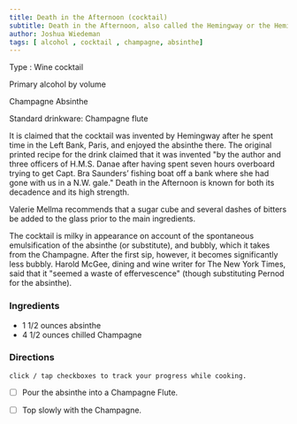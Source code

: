 ```yaml
---
title: Death in the Afternoon (cocktail)
subtitle: Death in the Afternoon, also called the Hemingway or the Hemingway Champagne,[1][2] is a cocktail made up of absinthe and Champagne, invented by Ernest Hemingway. The cocktail shares a name with Hemingway's 1932 book Death in the Afternoon, and the recipe was published in So Red the Nose, or Breath in the Afternoon, a 1935 cocktail book with contributions from famous authors.[3][4] Hemingway's original instructions were "Pour one jigger absinthe into a Champagne glass. Add iced Champagne until it attains the proper opalescent milkiness. Drink three to five of these slowly."
author: Joshua Wiedeman
tags: [ alcohol , cocktail , champagne, absinthe]
---
```


Type : Wine cocktail

Primary alcohol by volume	

Champagne
Absinthe

Standard drinkware: Champagne flute


It is claimed that the cocktail was invented by Hemingway after he spent time in the Left Bank, Paris, and enjoyed the absinthe there. The original printed recipe for the drink claimed that it was invented "by the author and three officers of H.M.S. Danae after having spent seven hours overboard trying to get Capt. Bra Saunders’ fishing boat off a bank where she had gone with us in a N.W. gale." Death in the Afternoon is known for both its decadence and its high strength.

Valerie Mellma recommends that a sugar cube and several dashes of bitters be added to the glass prior to the main ingredients.

The cocktail is milky in appearance on account of the spontaneous emulsification of the absinthe (or substitute), and bubbly, which it takes from the Champagne. After the first sip, however, it becomes significantly less bubbly. Harold McGee, dining and wine writer for The New York Times, said that it "seemed a waste of effervescence" (though substituting Pernod for the absinthe).


### Ingredients


- 1 1/2 ounces absinthe
- 4 1/2 ounces chilled Champagne



### Directions
`click / tap checkboxes to track your progress while cooking.`

- [ ] Pour the absinthe into a Champagne Flute.

- [ ] Top slowly with the Champagne.




